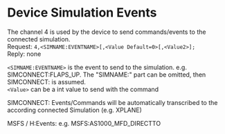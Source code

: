 # Device Simulation Events

The channel 4 is used by the device to send commands/events to the connected simulation.\
Request: `4,<SIMNAME:EVENTNAME>[,<Value Default=0>[,<Value2>];`\
Reply: none

`<SIMNAME:EVENTNAME>` is the event to send to the simulation. e.g. SIMCONNECT:FLAPS\_UP. The "SIMNAME:" part can be omitted, then SIMCONNECT: is assumed.\
`<Value>` can be a int value to send with the command&#x20;

SIMCONNECT: Events/Commands will be automatically transcribed to the according connected Simulation (e.g. XPLANE)

MSFS / H:Events: e.g.    MSFS:AS1000\_MFD\_DIRECTTO
